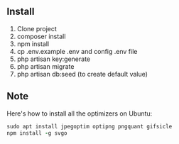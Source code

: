 ## Install
1. Clone project
2. composer install
3. npm install
4. cp .env.example .env and config .env file
5. php artisan key:generate
6. php artisan migrate
7.  php artisan db:seed (to create default value)


## Note
Here's how to install all the optimizers on Ubuntu:
```ruby
sudo apt install jpegoptim optipng pngquant gifsicle
npm install -g svgo
```